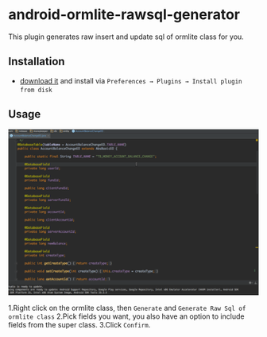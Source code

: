 # android-ormlite-rawsql-generator

This plugin generates raw insert and update sql of ormlite class for you.

## Installation

- [download it](https://github.com/andyken/android-ormlite-rawsql-generator/blob/master/RawSqlGenerator.jar) and install via `Preferences → Plugins → Install plugin from disk`

## Usage

![](img/android-ormlite-rawsql-generator.gif)

1.Right click on the ormlite class, then `Generate` and `Generate Raw Sql of ormlite class`
2.Pick fields you want, you also have an option to include fields from the super class.
3.Click `Confirm`.